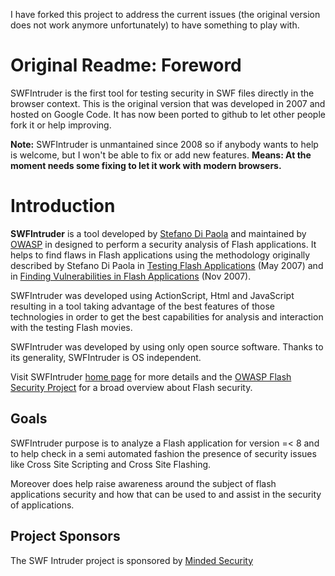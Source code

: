 I have forked this project to address the current issues (the original version does not work anymore unfortunately) to have something to play with.


Original Readme:
Foreword
========

SWFIntruder is the first tool for testing security in SWF files directly in the browser context.
This is the original version that was developed in 2007 and hosted on Google Code.
It has now been ported to github to let other people fork it or help improving.

**Note:** SWFIntruder is unmantained since 2008 so if anybody wants to help is welcome, but I won't be able to fix or add new features. **Means: At the moment needs some fixing to let it work with modern browsers.**


Introduction
============

**SWFIntruder** is a tool developed by [Stefano Di Paola][] and
maintained by [OWASP][] in designed to perform a security analysis of
Flash applications. It helps to find flaws in Flash applications using
the methodology originally described by Stefano Di Paola in [Testing
Flash Applications][] (May 2007) and in [Finding Vulnerabilities in
Flash Applications][] (Nov 2007).

SWFIntruder was developed using ActionScript, Html and JavaScript
resulting in a tool taking advantage of the best features of those
technologies in order to get the best capabilities for analysis and
interaction with the testing Flash movies.

SWFIntruder was developed by using only open source software. Thanks to
its generality, SWFIntruder is OS independent.

Visit SWFIntruder [home page][OWASP] for more details and the [OWASP
Flash Security Project][] for a broad overview about Flash security.

Goals
-----

SWFIntruder purpose is to analyze a Flash application for version =\< 8
and to help check in a semi automated fashion the presence of security
issues like Cross Site Scripting and Cross Site Flashing.

Moreover does help raise awareness around the subject of flash
applications security and how that can be used to and assist in the
security of applications.
 

Project Sponsors
----------------

The SWF Intruder project is sponsored by [Minded Security][]

  [Stefano Di Paola]: http://www.linkedin.com/in/wisec
  [OWASP]: http://www.owasp.org/index.php/Category:SWFIntruder
  [Testing Flash Applications]: http://www.owasp.org/images/8/8c/OWASPAppSec2007Milan_TestingFlashApplications.ppt
  [Finding Vulnerabilities in Flash Applications]: http://www.owasp.org/images/d/df/SanJose_AppSec2007_DiPaola.ppt
  [OWASP Flash Security Project]: https://www.owasp.org/index.php/Category:OWASP_Flash_Security_Project
  [Minded Security]: http://www.mindedsecurity.com

